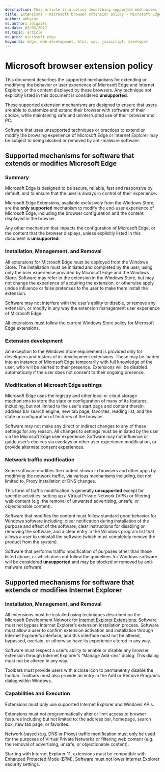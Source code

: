 ---description: This article is a policy describing supported mechanisms for extending or modifying the behavior or user experience of Microsoft Edge and Internet Explorer.
title: Extensions - Microsoft browser extension policy - Microsoft Edge Development
author: abbycar
ms.author: abigailc
ms.date: 02/08/2017
ms.topic: article
ms.prod: microsoft-edge
keywords: edge, web development, html, css, javascript, developer
---# Microsoft browser extension policyThis document describes the supported mechanisms for extending or modifying the behavior or user experience of Microsoft Edge and Internet Explorer, or the content displayed by these browsers. Any technique not explicitly listed in this document is considered **unsupported**.These supported extension mechanisms are designed to ensure that users are able to customize and extend their browser with software of their choice, while maintaining safe and uninterrupted use of their browser and PC.Software that uses unsupported techniques or practices to extend or modify the browsing experience of Microsoft Edge or Internet Explorer may be subject to being blocked or removed by anti-malware software.## Supported mechanisms for software that extends or modifies Microsoft Edge### Summary Microsoft Edge is designed to be secure, reliable, fast and responsive by default, and to ensure that the user is always in control of their experience.  Microsoft Edge Extensions, available exclusively from the Windows Store, are the **only supported** mechanism to modify the end-user experience of Microsoft Edge, including the browser configuration and the content displayed in the browser.Any other mechanism that impacts the configuration of Microsoft Edge, or the content that the browser displays, unless explicitly listed in this document is **unsupported**.  ### Installation, Management, and RemovalAll extensions for Microsoft Edge must be deployed from the Windows Store. The installation must be initiated and completed by the user, using only the user experience provided by Microsoft Edge and the Windows Store. Software may refer to the extension in the Windows Store, but may not change the experience of acquiring the extension, or otherwise apply undue influence or false pretenses to the user to make them install the extension.  Software may not interfere with the user’s ability to disable, or remove any extension, or modify in any way the extension management user experience of Microsoft Edge.All extensions must follow the current Windows Store policy for Microsoft Edge extensions.### Extension developmentAn exception to the Windows Store requirement is provided only for developers and testers of in-development extensions. These may be loaded into an instance of Microsoft Edge temporarily with full knowledge of the user, who will be alerted to their presence. Extensions will be disabled automatically if the user does not consent to their ongoing presence.### Modification of Microsoft Edge settingsMicrosoft Edge uses the registry and other local or cloud storage mechanisms to store the state or configuration of many of its features, including, but not limited to the user’s start page and content therein, address bar search engine, new tab page, favorites, reading list, and the state or configuration of features of the browser.  Software may not make any direct or indirect changes to any of these settings for any reason. All changes to settings must be initiated by the user via the Microsoft Edge user experience. Software may not influence or guide user’s choices via overlays or other user experience modification, or provide alternate consent experiences.### Network traffic modificationSome software modifies the content shown in browsers and other apps by modifying the network traffic, via various mechanisms including, but not limited to, Proxy installation or DNS changes.This form of traffic modification is generally **unsupported** except for specific activities: setting up a Virtual Private Network (VPN) or filtering web content (e.g. the removal of unwanted advertising, unsafe, or objectionable content).Software that modifies the content must follow standard good behavior for Windows software including: clear notification during installation of the purpose and effect of the software, clear instructions for disabling or removing the software, and a clear entry in the Windows program list that allows a user to uninstall the software (which must completely remove the product from the system).  Software that performs traffic modification of purposes other than those listed above, or which does not follow the guidelines for Windows software will be considered **unsupported** and may be blocked or removed by anti-malware software.  ## Supported mechanisms for software that extends or modifies Internet Explorer### Installation, Management, and RemovalAll extensions must be installed using techniques described on the Microsoft Development Network for [Internet Explorer Extensions](https://msdn.microsoft.com/library/aa753587). Software must not bypass Internet Explorer’s extension installation process. Software must allow a user to confirm extension activation and installation through Internet Explorer’s interface, and this interface must not be altered, bypassed, overlaid, or otherwise have its experience altered in any way.Software must respect a user’s ability to enable or disable any browser extension through Internet Explorer's “Manage Add-ons” dialog. This dialog must not be altered in any way.Toolbars must provide users with a close icon to permanently disable the toolbar. Toolbars must also provide an entry in the Add or Remove Programs dialog within Windows.### Capabilities and ExecutionExtensions must only use supported Internet Explorer and Windows APIs.  Extensions must not programmatically alter or limit access to browser features including but not limited to: the address bar, homepage, search box, new tab page, or favorites.Network-based (e.g. DNS or Proxy) traffic modification must only be used for the purposes of Virtual Private Networks or filtering web content (e.g. the removal of advertising, unsafe, or objectionable content).Starting with Internet Explorer 11, extensions must be compatible with Enhanced Protected Mode (EPM). Software must not lower Internet Explorer security settings.